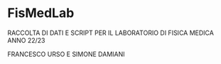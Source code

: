 # FisMedLab

RACCOLTA DI DATI E SCRIPT PER IL LABORATORIO DI FISICA MEDICA ANNO 22/23

FRANCESCO URSO E SIMONE DAMIANI
